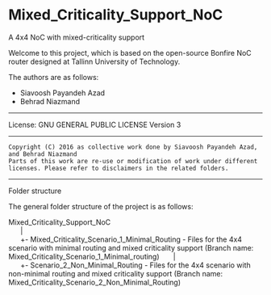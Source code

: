 # Mixed_Criticality_Support_NoC
A 4x4 NoC with mixed-criticality support

Welcome to this project, which is based on the open-source Bonfire NoC router designed at Tallinn University of Technology. 

The authors are as follows: 

  * Siavoosh Payandeh Azad
  * Behrad Niazmand

----------

License:  	GNU GENERAL PUBLIC LICENSE Version 3

----------------------------------------------------------------------------------------------------------------------------
	Copyright (C) 2016 as collective work done by Siavoosh Payandeh Azad, and Behrad Niazmand 
	Parts of this work are re-use or modification of work under different licenses. Please refer to disclaimers in the related folders.
----------------------------------------------------------------------------------------------------------------------------

Folder structure

The general folder structure of the project is as follows:

Mixed_Criticality_Support_NoC  
&nbsp; &nbsp; &nbsp; |  
&nbsp; &nbsp; &nbsp; +- Mixed_Criticality_Scenario_1_Minimal_Routing - Files for the 4x4 scenario with minimal routing and mixed criticality support (Branch name: Mixed_Criticality_Scenario_1_Minimal_routing)
&nbsp; &nbsp; &nbsp; |  
&nbsp; &nbsp; &nbsp; +- Scenario_2_Non_Minimal_Routing - Files for the 4x4 scenario with non-minimal routing and mixed criticality support (Branch name: Mixed_Criticality_Scenario_2_Non_Minimal_Routing)